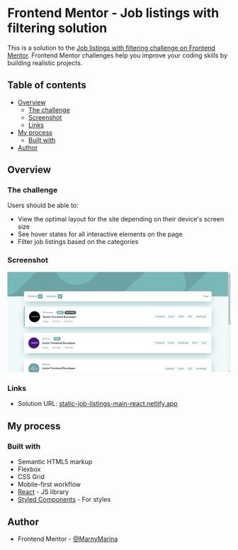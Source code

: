 # Frontend Mentor - Job listings with filtering solution

This is a solution to the [Job listings with filtering challenge on Frontend Mentor](https://www.frontendmentor.io/challenges/job-listings-with-filtering-ivstIPCt). Frontend Mentor challenges help you improve your coding skills by building realistic projects.

## Table of contents

- [Overview](#overview)
  - [The challenge](#the-challenge)
  - [Screenshot](#screenshot)
  - [Links](#links)
- [My process](#my-process)
  - [Built with](#built-with)
- [Author](#author)

## Overview

### The challenge

Users should be able to:

- View the optimal layout for the site depending on their device's screen size
- See hover states for all interactive elements on the page
- Filter job listings based on the categories

### Screenshot

![](./public/screenshot.png)

### Links

- Solution URL: [static-job-listings-main-react.netlify.app](https://static-job-listings-main-react.netlify.app/)

## My process

### Built with

- Semantic HTML5 markup
- Flexbox
- CSS Grid
- Mobile-first workflow
- [React](https://reactjs.org/) - JS library
- [Styled Components](https://styled-components.com/) - For styles

## Author

- Frontend Mentor - [@MarnyMarina](https://www.frontendmentor.io/profile/MarnyMarina)

